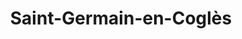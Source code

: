 ---
title: Saint-Germain-en-Coglès
url: /saint-germain-en-cogles/
latitude: 48.398
longitude: -1.248
---